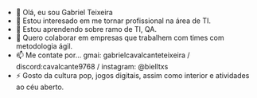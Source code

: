 - 👋 Olá, eu sou Gabriel Teixeira
- 👀 Estou interesado em me tornar profissional na área de TI.
- 🌱 Estou aprendendo sobre ramo de TI, QA.
- 💞️ Quero colaborar em empresas que trabalhem com times com metodologia ágil.
- 📫 Me contate por... gmai: gabrielcavalcanteteixeira / discord:cavalcante9768 / instagram: @bielltxs
- ⚡ Gosto da cultura pop, jogos digitais, assim como interior e atividades ao céu aberto.
